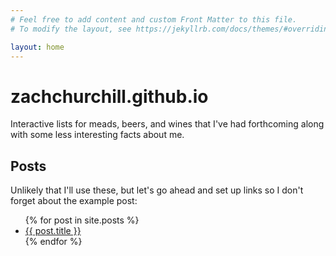 ```yaml
---
# Feel free to add content and custom Front Matter to this file.
# To modify the layout, see https://jekyllrb.com/docs/themes/#overriding-theme-defaults

layout: home
---
```

# zachchurchill.github.io

Interactive lists for meads, beers, and wines that I've had forthcoming along with some less interesting facts about me.

## Posts

Unlikely that I'll use these, but let's go ahead and set up links so I don't forget about the example post:
<ul>
    {% for post in site.posts %}
    <li>
        <a href="{{ post.url }}">{{ post.title }}</a>
    </li>
    {% endfor %}
</ul>
